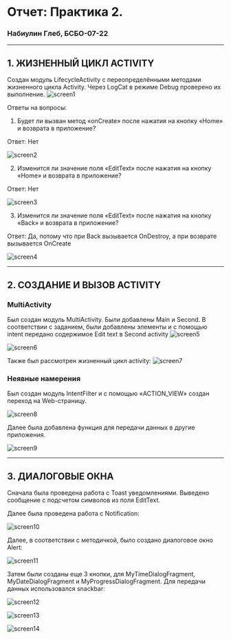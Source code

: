 # Отчет: Практика 2.
### Набиулин Глеб, БСБО-07-22

---
## 1. ЖИЗНЕННЫЙ ЦИКЛ ACTIVITY
Создан модуль LifecycleActivity с переопределёнными методами жизненного цикла Activity. Через LogCat в режиме Debug проверено их выполнение.
![screen1]()

Ответы на вопросы:

1. Будет ли вызван метод «onCreate» после нажатия на кнопку «Home» и возврата в приложение?

Ответ: Нет

![screen2]()

2. Изменится ли значение поля «EditText» после нажатия на кнопку «Home» и возврата в приложение?

Ответ: Нет

![screen3]()

3. Изменится ли значение поля «EditText» после нажатия на кнопку «Back» и возврата в приложение?

Ответ: Да, потому что при Back вызывается OnDestroy, а при возврате вызывается OnCreate

![screen4]()

---
## 2. СОЗДАНИЕ И ВЫЗОВ ACTIVITY
### MultiActivity
Был создан модуль MultiActivity. Были добавлены Main и Second. В соответствии с заданием, были добавлены элементы и с помощью intent передано содержимое Edit text в Second activity
![screen5]()

![screen6]()

Также был рассмотрен жизненный цикл activity:
![screen7]()

### Неявные намерения

Был создан модуль IntentFilter и с помощью «ACTION_VIEW» создан переход на Web-страницу.

![screen8]()

Далее была добавлена функция для передачи данных в другие приложения.

![screen9]()

---
## 3. ДИАЛОГОВЫЕ ОКНА

Сначала была проведена работа с Toast уведомлениями. Выведено сообщение с подсчетом символов из поля EditText.

Далее была проведена работа с Notification:

![screen10]()

Далее, в соответствии с методичкой, было создано диалоговое окно Alert:

![screen11]()

Затем были созданы еще 3 кнопки, для MyTimeDialogFragment, MyDateDialogFragment и MyProgressDialogFragment. Для передачи данных использовался snackbar:

![screen12]()

![screen13]()

![screen14]()